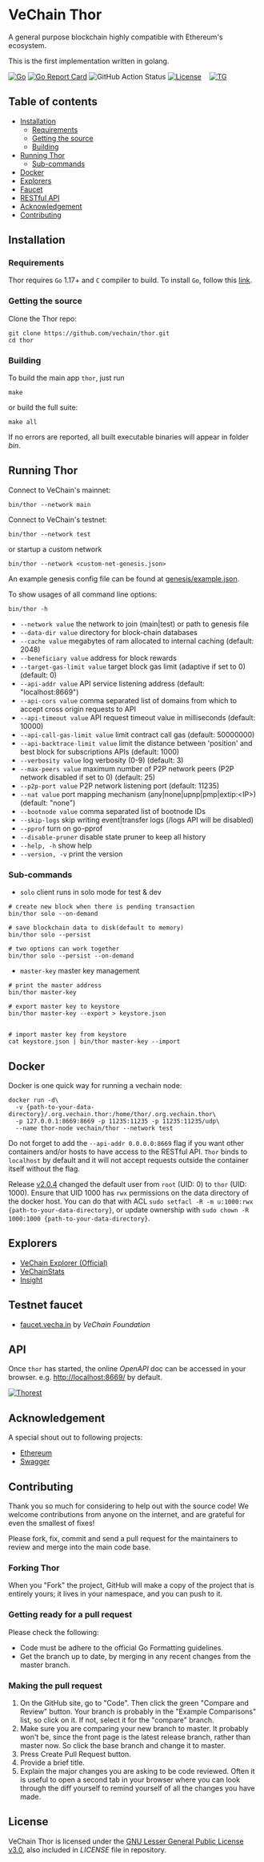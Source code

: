 # VeChain Thor

A general purpose blockchain highly compatible with Ethereum's ecosystem.

This is the first implementation written in golang.

[![Go](https://img.shields.io/badge/golang-%3E%3D1.17-orange.svg)](https://golang.org)
[![Go Report Card](https://goreportcard.com/badge/github.com/vechain/thor)](https://goreportcard.com/report/github.com/vechain/thor)
![GitHub Action Status](https://github.com/vechain/thor/actions/workflows/test.yaml/badge.svg)
[![License](https://img.shields.io/badge/License-LGPL%20v3-blue.svg)](https://github.com/vechain/thor/blob/master/LICENSE)
&nbsp;&nbsp; [![TG](https://img.shields.io/badge/chat-on%20telegram-blue)](https://t.me/VeChainDevCommunity)

## Table of contents

* [Installation](#installation)
  * [Requirements](#requirements)
  * [Getting the source](#getting-the-source)
  * [Building](#building)
* [Running Thor](#running-thor)
  * [Sub-commands](#sub-commands)
* [Docker](#docker)
* [Explorers](#explorers)
* [Faucet](#testnet-faucet)
* [RESTful API](#api)
* [Acknowledgement](#acknowledgement)
* [Contributing](#contributing)

## Installation

### Requirements

Thor requires `Go` 1.17+ and `C` compiler to build. To install `Go`, follow this [link](https://golang.org/doc/install).

### Getting the source

Clone the Thor repo:

```shell
git clone https://github.com/vechain/thor.git
cd thor
```

### Building

To build the main app `thor`, just run

```shell
make
```

or build the full suite:

```shell
make all
```

If no errors are reported, all built executable binaries will appear in folder *bin*.

## Running Thor

Connect to VeChain's mainnet:

```shell
bin/thor --network main
```

Connect to VeChain's testnet:

```shell
bin/thor --network test
```

or startup a custom network

```shell
bin/thor --network <custom-net-genesis.json>
```

An example genesis config file can be found at [genesis/example.json](https://raw.githubusercontent.com/vechain/thor/master/genesis/example.json).

To show usages of all command line options:

```shell
bin/thor -h
```

* `--network value`             the network to join (main|test) or path to genesis file
* `--data-dir value`            directory for block-chain databases
* `--cache value`               megabytes of ram allocated to internal caching (default: 2048)
* `--beneficiary value`         address for block rewards
* `--target-gas-limit value`    target block gas limit (adaptive if set to 0) (default: 0)
* `--api-addr value`            API service listening address (default: "localhost:8669")
* `--api-cors value`            comma separated list of domains from which to accept cross origin requests to API
* `--api-timeout value`         API request timeout value in milliseconds (default: 10000)
* `--api-call-gas-limit value`  limit contract call gas (default: 50000000)
* `--api-backtrace-limit value` limit the distance between 'position' and best block for subscriptions APIs (default: 1000)
* `--verbosity value`           log verbosity (0-9) (default: 3)
* `--max-peers value`           maximum number of P2P network peers (P2P network disabled if set to 0) (default: 25)
* `--p2p-port value`            P2P network listening port (default: 11235)
* `--nat value`                 port mapping mechanism (any|none|upnp|pmp|extip:&lt;IP&gt;) (default: "none")
* `--bootnode value`            comma separated list of bootnode IDs
* `--skip-logs`                 skip writing event|transfer logs (/logs API will be disabled)
* `--pprof`                     turn on go-pprof
* `--disable-pruner`            disable state pruner to keep all history
* `--help, -h`                  show help
* `--version, -v`               print the version

### Sub-commands

* `solo`                client runs in solo mode for test & dev

```shell
# create new block when there is pending transaction
bin/thor solo --on-demand

# save blockchain data to disk(default to memory)
bin/thor solo --persist

# two options can work together
bin/thor solo --persist --on-demand
```

* `master-key`          master key management

```shell
# print the master address
bin/thor master-key

# export master key to keystore
bin/thor master-key --export > keystore.json


# import master key from keystore
cat keystore.json | bin/thor master-key --import
```

## Docker

Docker is one quick way for running a vechain node:

```shell
docker run -d\
  -v {path-to-your-data-directory}/.org.vechain.thor:/home/thor/.org.vechain.thor\
  -p 127.0.0.1:8669:8669 -p 11235:11235 -p 11235:11235/udp\
  --name thor-node vechain/thor --network test
```

Do not forget to add the `--api-addr 0.0.0.0:8669` flag if you want other containers and/or hosts to have access to the RESTful API. `Thor` binds to `localhost` by default and it will not accept requests outside the container itself without the flag.

Release [v2.0.4](https://github.com/vechain/thor/releases/tag/v2.0.4) changed the default user from `root` (UID: 0) to `thor` (UID: 1000). Ensure that UID 1000 has `rwx` permissions on the data directory of the docker host. You can do that with ACL `sudo setfacl -R -m u:1000:rwx {path-to-your-data-directory}`, or update ownership with `sudo chown -R 1000:1000 {path-to-your-data-directory}`.

## Explorers

* [VeChain Explorer (Official)](https://explore.vechain.org)
* [VeChainStats](https://vechainstats.com/)
* [Insight](https://insight.vecha.in/)

## Testnet faucet

* [faucet.vecha.in](https://faucet.vecha.in) by *VeChain Foundation*

## API

Once `thor` has started, the online *OpenAPI* doc can be accessed in your browser. e.g. [http://localhost:8669/](http://localhost:8669) by default.

[![Thorest](https://raw.githubusercontent.com/vechain/thor/master/thorest.png)](http://localhost:8669/)

## Acknowledgement

A special shout out to following projects:

* [Ethereum](https://github.com/ethereum)
* [Swagger](https://github.com/swagger-api)

## Contributing

Thank you so much for considering to help out with the source code! We welcome contributions from anyone on the internet, and are grateful for even the smallest of fixes!

Please fork, fix, commit and send a pull request for the maintainers to review and merge into the main code base.

### Forking Thor

When you "Fork" the project, GitHub will make a copy of the project that is entirely yours; it lives in your namespace, and you can push to it.

### Getting ready for a pull request

Please check the following:

* Code must be adhere to the official Go Formatting guidelines.
* Get the branch up to date, by merging in any recent changes from the master branch.

### Making the pull request

1. On the GitHub site, go to "Code". Then click the green "Compare and Review" button. Your branch is probably in the "Example Comparisons" list, so click on it. If not, select it for the "compare" branch.
1. Make sure you are comparing your new branch to master. It probably won't be, since the front page is the latest release branch, rather than master now. So click the base branch and change it to master.
1. Press Create Pull Request button.
1. Provide a brief title.
1. Explain the major changes you are asking to be code reviewed. Often it is useful to open a second tab in your browser where you can look through the diff yourself to remind yourself of all the changes you have made.

## License

VeChain Thor is licensed under the
[GNU Lesser General Public License v3.0](https://www.gnu.org/licenses/lgpl-3.0.html), also included
in *LICENSE* file in repository.
